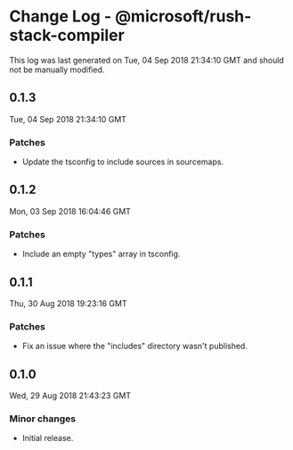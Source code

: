 # Change Log - @microsoft/rush-stack-compiler

This log was last generated on Tue, 04 Sep 2018 21:34:10 GMT and should not be manually modified.

## 0.1.3
Tue, 04 Sep 2018 21:34:10 GMT

### Patches

- Update the tsconfig to include sources in sourcemaps.

## 0.1.2
Mon, 03 Sep 2018 16:04:46 GMT

### Patches

- Include an empty "types" array in tsconfig.

## 0.1.1
Thu, 30 Aug 2018 19:23:16 GMT

### Patches

- Fix an issue where the "includes" directory wasn't published.

## 0.1.0
Wed, 29 Aug 2018 21:43:23 GMT

### Minor changes

- Initial release.

